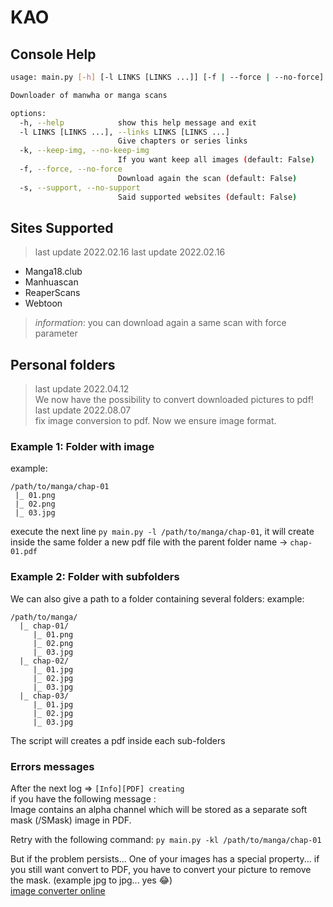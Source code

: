 # KAO
## Console Help
```bash
usage: main.py [-h] [-l LINKS [LINKS ...]] [-f | --force | --no-force] [-s | --support | --no-support]

Downloader of manwha or manga scans

options:
  -h, --help            show this help message and exit
  -l LINKS [LINKS ...], --links LINKS [LINKS ...]
                        Give chapters or series links
  -k, --keep-img, --no-keep-img
                        If you want keep all images (default: False)
  -f, --force, --no-force
                        Download again the scan (default: False)
  -s, --support, --no-support
                        Said supported websites (default: False)
```

## Sites Supported
> last update 2022.02.16
  > last update 2022.02.16
* Manga18.club
* Manhuascan
* ReaperScans
* Webtoon

> *information*: you can download again a same scan with force parameter

## Personal folders
  > last update 2022.04.12  
  We now have the possibility to convert downloaded pictures to pdf!    
  > last update 2022.08.07   
  fix image conversion to pdf. Now we ensure image format.   

### Example 1: Folder with image
  example:
  ```
  /path/to/manga/chap-01
   |_ 01.png
   |_ 02.png
   |_ 03.jpg
  ```

  execute the next line `py main.py -l /path/to/manga/chap-01`, it will create inside the same folder a new pdf file with the parent folder name -> `chap-01.pdf`

### Example 2: Folder with subfolders 
  We can also give a path to a folder containing several folders:
  example:
  ```
  /path/to/manga/
    |_ chap-01/
       |_ 01.png
       |_ 02.png
       |_ 03.jpg
    |_ chap-02/
       |_ 01.jpg
       |_ 02.jpg
       |_ 03.jpg
    |_ chap-03/
       |_ 01.jpg
       |_ 02.jpg
       |_ 03.jpg
  ```

  The script will creates a pdf inside each sub-folders
  
### Errors messages
  After the next log => `[Info][PDF] creating`    
  if you have the following message :   
    Image contains an alpha channel which will be stored as a separate soft mask (/SMask) image in PDF.

  Retry with the following command:
    `py main.py -kl /path/to/manga/chap-01`

  But if the problem persists...
  One of your images has a special property... if you still want convert to PDF, you have to convert your picture to remove the mask.
  (example jpg to jpg... yes 😂)    
  [image converter online](https://convertio.co/image-converter/)
